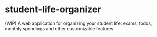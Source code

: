 # student-life-organizer
(WIP) A web application for organizing your student life: exams, todos, monthly spendings and other customizable features.